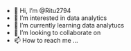- 👋 Hi, I’m @Ritu2794
- 👀 I’m interested in data analytics
- 🌱 I’m currently learning data analytucs
- 💞️ I’m looking to collaborate on 
- 📫 How to reach me ...

<!---
Ritu2794/Ritu2794 is a ✨ special ✨ repository because its `README.md` (this file) appears on your GitHub profile.
You can click the Preview link to take a look at your changes.
--->
